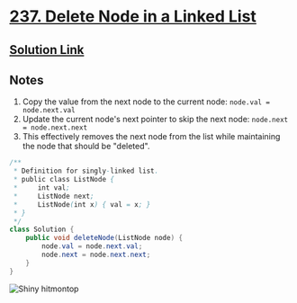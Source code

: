 # [237. Delete Node in a Linked List](https://leetcode.com/problems/delete-node-in-a-linked-list/)

## [Solution Link](https://leetcode.com/submissions/detail/1594519657/)

## Notes

1. Copy the value from the next node to the current node: `node.val = node.next.val`
2. Update the current node's next pointer to skip the next node: `node.next = node.next.next`
3. This effectively removes the next node from the list while maintaining the node that should be "deleted".

```java
/**
 * Definition for singly-linked list.
 * public class ListNode {
 *     int val;
 *     ListNode next;
 *     ListNode(int x) { val = x; }
 * }
 */
class Solution {
    public void deleteNode(ListNode node) {
        node.val = node.next.val;
        node.next = node.next.next;
    }
}
```

![Shiny hitmontop](https://projectpokemon.org/images/shiny-sprite/hitmontop.gif)
